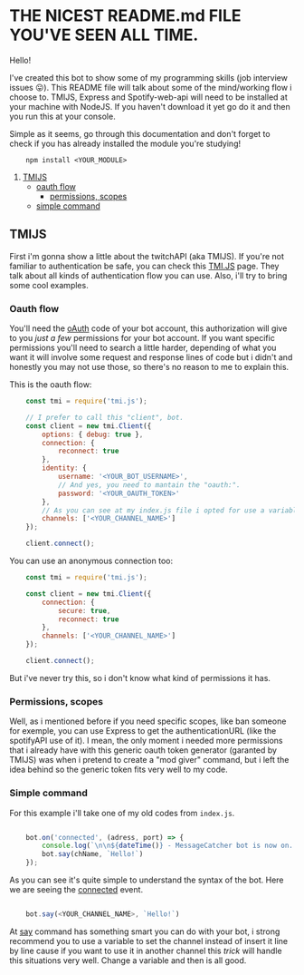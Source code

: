 # THE NICEST README.md FILE YOU'VE SEEN ALL TIME.
Hello!

I've created this bot to show some of my programming skills (job interview issues 😛). This README file will talk about some of the mind/working flow i choose to. TMIJS, Express and Spotify-web-api will need to be installed at your machine with NodeJS. If you haven't download it yet go do it and then you run this at your console.


Simple as it seems, go through this documentation and don't forget to check if you has already installed the module you're studying!

```
	npm install <YOUR_MODULE>
```


1. [TMIJS](https://github.com/g-orgo/bot-messagecatcher/tree/master#tmijs)
	- [oauth flow](https://github.com/g-orgo/bot-messagecatcher/tree/master#oauth-flow)
		* [permissions, scopes](https://github.com/g-orgo/bot-messagecatcher/tree/master#permissions-scopes)
	- [simple command](https://github.com/g-orgo/bot-messagecatcher/tree/master#simple-command)



## TMIJS
First i'm gonna show a little about the twitchAPI (aka TMIJS). If you're not familiar to authentication be safe, you can check this [TMI.JS](https://tmijs.com/#example-anonymous-connection) page. They talk about all kinds of authentication flow you can use. Also, i'll try to bring some cool examples.

### Oauth flow

You'll need the [oAuth](https://twitchapps.com/tmi/) code of your bot account, this authorization will give to you _just a few_ permissions for your bot account. If you want specific permissions you'll need to search a little harder, depending of what you want it will involve some request and response lines of code but i didn't and honestly you may not use those, so there's no reason to me to explain this.


This is the oauth flow:
```js
	const tmi = require('tmi.js');

	// I prefer to call this "client", bot.
	const client = new tmi.Client({
		options: { debug: true },
		connection: {
			reconnect: true
		},
		identity: {
			username: '<YOUR_BOT_USERNAME>',
			// And yes, you need to mantain the "oauth:".
			password: '<YOUR_OAUTH_TOKEN>'
		},
		// As you can see at my index.js file i opted for use a variable here, but it works too.
		channels: ['<YOUR_CHANNEL_NAME>']  
	});

	client.connect();
```

You can use an anonymous connection too:

```js
	const tmi = require('tmi.js');

	const client = new tmi.Client({
		connection: {
			secure: true,
			reconnect: true
		},
		channels: ['<YOUR_CHANNEL_NAME>'] 
	});

	client.connect();
```

But i've never try this, so i don't know what kind of permissions it has.

### Permissions, scopes

Well, as i mentioned before if you need specific scopes, like ban someone for exemple, you can use Express to get the authenticationURL (like the spotifyAPI use of it). I mean, the only moment i needed more permissions that i already have with this generic oauth token generator (garanted by TMIJS) was when i pretend to create a "mod giver" command, but i left the idea behind so the generic token fits very well to my code.

### Simple command

For this example i'll take one of my old codes from ```index.js```.

```js

	bot.on('connected', (adress, port) => {
		console.log(`\n\n${dateTime()} - MessageCatcher bot is now on.. OK`);  
		bot.say(chName, `Hello!`)
	});

```

As you can see it's quite simple to understand the syntax of the bot. Here we are seeing the [connected](https://github.com/tmijs/docs/blob/gh-pages/_posts/v1.4.2/2019-03-03-Events.md#connected) event.

```js

	bot.say(<YOUR_CHANNEL_NAME>, `Hello!`)

```

At [say](https://github.com/tmijs/docs/blob/gh-pages/_posts/v1.4.2/2019-03-03-Commands.md#say) command has something smart you can do with your bot, i strong recommend you to use a variable to set the channel instead of insert it line by line cause if you want to use it in another channel this _trick_ will handle this situations very well. Change a variable and then is all good.
